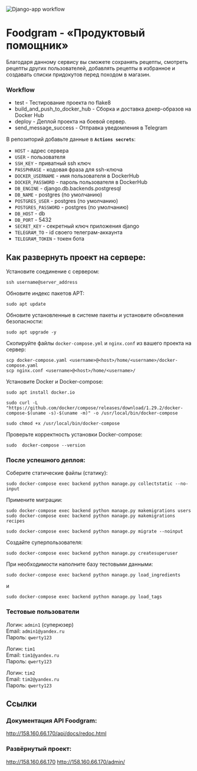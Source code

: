 ![Django-app workflow](https://github.com/needred/foodgram-project-react/actions/workflows/backend.yml/badge.svg)

# Foodgram - «Продуктовый помощник» 
Благодаря данному сервису вы сможете сохранять рецепты, смотреть рецепты других пользователей, добавлять рецепты в избранное и создавать списки придокутов перед походом в магазин.


### Workflow
* test - Тестирование проекта по flake8
* build_and_push_to_docker_hub - Сборка и доставка докер-образов на Docker Hub
* deploy - Деплой проекта на боевой сервер.
* send_message_success - Отправка уведомления в Telegram

В репозиторий добавьте данные в **`Actions secrets`**:
- ```HOST``` - адрес сервера
- ```USER``` - пользователя
- ```SSH_KEY``` - приватный ssh ключ
- ```PASSPHRASE``` - кодовая фраза для ssh-ключа
- ```DOCKER_USERNAME``` - имя пользователя в DockerHub
- ```DOCKER_PASSWORD``` - пароль пользователя в DockerHub
- ```DB_ENGINE``` - django.db.backends.postgresql
- ```DB_NAME``` - postgres (по умолчанию)
- ```POSTGRES_USER``` - postgres (по умолчанию)
- ```POSTGRES_PASSWORD``` - postgres (по умолчанию)
- ```DB_HOST``` - db
- ```DB_PORT``` - 5432
- ```SECRET_KEY``` - секретный ключ приложения django
- ```TELEGRAM_TO``` - id своего телеграм-аккаунта
- ```TELEGRAM_TOKEN``` - токен бота

## Как развернуть проект на сервере:
Установите соединение с сервером:
```
ssh username@server_address
```
Обновите индекс пакетов APT:
```
sudo apt update
```
Обновите установленные в системе пакеты и установите обновления безопасности:
```
sudo apt upgrade -y
```
 
Скопируйте файлы `docker-compose.yml` и `nginx.conf` из вашего проекта на сервер:
```
scp docker-compose.yaml <username>@<host>/home/<username>/docker-compose.yaml
scp nginx.conf <username>@<host>/home/<username>/
```
Установите Docker и Docker-compose:
```
sudo apt install docker.io
```
```
sudo curl -L "https://github.com/docker/compose/releases/download/1.29.2/docker-compose-$(uname -s)-$(uname -m)" -o /usr/local/bin/docker-compose
```
```
sudo chmod +x /usr/local/bin/docker-compose
```
Проверьте корректность установки Docker-compose:
```
sudo  docker-compose --version
```

### После успешного деплоя:
Соберите статические файлы (статику):
```
sudo docker-compose exec backend python manage.py collectstatic --no-input
```
Примените миграции:
```
sudo docker-compose exec backend python manage.py makemigrations users
sudo docker-compose exec backend python manage.py makemigrations recipes
```
```
sudo docker-compose exec backend python manage.py migrate --noinput
```
Создайте суперпользователя:
```
sudo docker-compose exec backend python manage.py createsuperuser
```
При необходимости наполните базу тестовыми данными:
```
sudo docker-compose exec backend python manage.py load_ingredients
```
и
```
sudo docker-compose exec backend python manage.py load_tags
```

### Тестовые пользователи
Логин: ```admin1``` (суперюзер)  
Email: ```admin1@yandex.ru```  
Пароль: ```qwerty123```  

Логин: ```tim1```  
Email: ```tim1@yandex.ru```  
Пароль: ```qwerty123```  

Логин: ```tim2```  
Email: ```tim2@yandex.ru```  
Пароль: ```qwerty123```


## Ссылки
### Документация API Foodgram:
http://158.160.66.170/api/docs/redoc.html
### Развёрнутый проект:
http://158.160.66.170 
http://158.160.66.170/admin/

